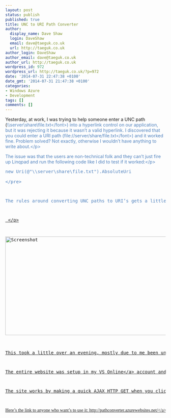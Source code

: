 ```yaml
---
layout: post
status: publish
published: true
title: UNC to URI Path Converter
author:
  display_name: Dave Shaw
  login: DaveShaw
  email: dave@taeguk.co.uk
  url: http://taeguk.co.uk
author_login: DaveShaw
author_email: dave@taeguk.co.uk
author_url: http://taeguk.co.uk
wordpress_id: 972
wordpress_url: http://taeguk.co.uk/?p=972
date: '2014-07-31 22:47:38 +0100'
date_gmt: '2014-07-31 21:47:38 +0100'
categories:
- Windows Azure
- Development
tags: []
comments: []
---
```

<p>Yesterday, at work, I was trying to help someone enter a UNC path (<font color="#4f81bd">\\server\share\file.txt<&#47;font>) into a hyperlink control on our application, but it was rejecting it because it wasn&rsquo;t a valid hyperlink. I discovered that you could enter a URI path (<font color="#4f81bd">file:&#47;&#47;server&#47;share&#47;file.txt<&#47;font>) and it worked fine. Problem solved? Not exactly, otherwise I wouldn&rsquo;t have anything to write about.<&#47;p>
<p>The issue was that the users are non-technical folk and they can&rsquo;t just fire up Linqpad and run the following code like I did to test if it worked:<&#47;p>
<pre class="brush: csharp;">new Uri(@"\\server\share\file.txt").AbsoluteUri<br />
<&#47;pre></p>
<p>The rules around converting UNC paths to URI&rsquo;s gets a little tricky when you have paths with spaces and special characters in them, so I thought I would Google&#47;Bing for an online UNC to URI Path Converter&hellip; turns out I couldn&rsquo;t find one, so I did what every software developer does, <a href="http:&#47;&#47;pathconverter.azurewebsites.net&#47;">writes one<&#47;a>.<&#47;p></p>
<p>&nbsp;<&#47;p></p>
<p><a title="Online UNC to URI Path Converter" href="http:&#47;&#47;pathconverter.azurewebsites.net&#47;"><img title="Screenshot" style="border-left-width: 0px; border-right-width: 0px; background-image: none; border-bottom-width: 0px; padding-top: 0px; padding-left: 0px; display: inline; padding-right: 0px; border-top-width: 0px" border="0" alt="Screenshot" src="http:&#47;&#47;taeguk.co.uk&#47;wp-content&#47;uploads&#47;2014&#47;07&#47;Screenshot.png" width="644" height="309"><&#47;a><&#47;p></p>
<p>This took a little over an evening, mostly due to me been unfamiliar with CSS, JQuery (I know, but it&rsquo;s quicker than Vanilla JS) and TypeScript (first time I&rsquo;ve ever used it).<&#47;p></p>
<p>The entire website was setup in my <a href="http:&#47;&#47;visualstudio.com&#47;" target="_blank">VS Online<&#47;a> account and linked to my Azure site as part of the new &ldquo;one ASP.NET&rdquo; setup template, and I even got to add Application Insights as part of the setup template. A few clicks on the Azure Portal and I had a Continuous Delivery Build Definition setup in VS Online. All I had to do then was push changes from my local git repository to VS Online and TFS would build the code and if it succeeded the site was updated within a few minutes.<&#47;p></p>
<p align="left">The site works by making a quick AJAX HTTP GET when you click the Convert button to a ASP.NET MVC site to use the <font face="Consolas"><a href="http:&#47;&#47;msdn.microsoft.com&#47;en-us&#47;library&#47;system.uri(v=vs.110).aspx" target="_blank">Uri<&#47;a><&#47;font> class in .NET. That&rsquo;s about it.<&#47;p></p>
<p>Here&rsquo;s the link to anyone who want&rsquo;s to use it: <a href="http:&#47;&#47;pathconverter.azurewebsites.net&#47;">http:&#47;&#47;pathconverter.azurewebsites.net&#47;<&#47;a><&#47;p></p>
